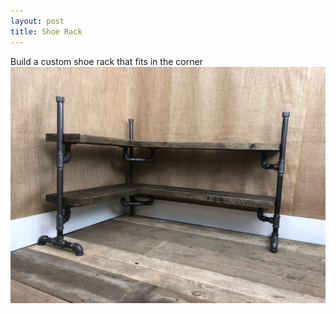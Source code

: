 ```yaml
---
layout: post
title: Shoe Rack
---
```


Build a custom shoe rack that fits in the corner
![Shoe Rack](/assets/temp/shoe-rack.jpg)
